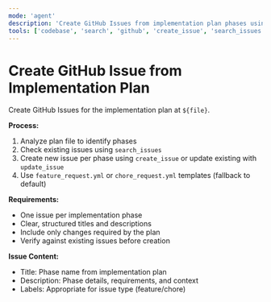 ```yaml
---
mode: 'agent'
description: 'Create GitHub Issues from implementation plan phases using feature_request.yml or chore_request.yml templates.'
tools: ['codebase', 'search', 'github', 'create_issue', 'search_issues', 'update_issue']
---
```

# Create GitHub Issue from Implementation Plan

Create GitHub Issues for the implementation plan at `${file}`.

**Process:**

1. Analyze plan file to identify phases
2. Check existing issues using `search_issues` 
3. Create new issue per phase using `create_issue` or update existing with `update_issue`
4. Use `feature_request.yml` or `chore_request.yml` templates (fallback to default)

**Requirements:**

- One issue per implementation phase
- Clear, structured titles and descriptions
- Include only changes required by the plan
- Verify against existing issues before creation

**Issue Content:**

- Title: Phase name from implementation plan
- Description: Phase details, requirements, and context
- Labels: Appropriate for issue type (feature/chore)
